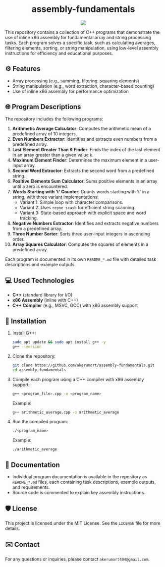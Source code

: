 <h1 align="center" id="title">assembly-fundamentals</h1>

<p align="center"><img src="https://socialify.git.ci/akerumort/assembly-fundamentals/image?description=1&font=Jost&language=1&name=1&owner=1&theme=Light"></p>

This repository contains a collection of C++ programs that demonstrate the use of inline x86 assembly for fundamental array and string processing tasks. Each program solves a specific task, such as calculating averages, filtering elements, sorting, or string manipulation, using low-level assembly instructions for efficiency and educational purposes.

## ⚙ Features

- Array processing (e.g., summing, filtering, squaring elements)
- String manipulation (e.g., word extraction, character-based counting)
- Use of inline x86 assembly for performance optimization

## 🌐 Program Descriptions

The repository includes the following programs:

1. **Arithmetic Average Calculator**: Computes the arithmetic mean of a predefined array of 10 integers.
2. **Even Numbers Extractor**: Identifies and extracts even numbers from a predefined array.
3. **Last Element Greater Than K Finder**: Finds the index of the last element in an array greater than a given value `k`.
4. **Maximum Element Finder**: Determines the maximum element in a user-input array.
5. **Second Word Extractor**: Extracts the second word from a predefined string.
6. **Positive Elements Sum Calculator**: Sums positive elements in an array until a zero is encountered.
7. **Words Starting with 't' Counter**: Counts words starting with 't' in a string, with three variant implementations:
   - Variant 1: Simple loop with character comparisons.
   - Variant 2: Uses `repne scasb` for efficient string scanning.
   - Variant 3: State-based approach with explicit space and word tracking.
8. **Negative Numbers Extractor**: Identifies and extracts negative numbers from a predefined array.
9. **Three Number Sorter**: Sorts three user-input integers in ascending order.
10. **Array Squares Calculator**: Computes the squares of elements in a predefined array.

Each program is documented in its own `README_*.md` file with detailed task descriptions and example outputs.

## 💻 Used Technologies

- **C++** (standard library for I/O)
- **x86 Assembly** (inline with C++)
- **C++ Compiler** (e.g., MSVC, GCC) with x86 assembly support

## 🐋 Installation

1. Install G++:
   ```bash
   sudo apt update && sudo apt install g++ -y
   g++ --version
   ```
2. Clone the repository:
   ```bash
   git clone https://github.com/akerumort/assembly-fundamentals.git
   cd assembly-fundamentals
   ```
3. Compile each program using a C++ compiler with x86 assembly support:
   ```bash
   g++ <program_file>.cpp -o <program_name>
   ```
   Example:
   ```bash
   g++ arithmetic_average.cpp -o arithmetic_average
   ```
4. Run the compiled program:
   ```bash
   ./<program_name>
   ```
   Example:
   ```bash
   ./arithmetic_average
   ```

## 📝 Documentation

- Individual program documentation is available in the repository as `README_*.md` files, each containing task descriptions, example outputs, and requirements.
- Source code is commented to explain key assembly instructions.

## 🛡️ License

This project is licensed under the MIT License. See the `LICENSE` file for more details.

## ✉️ Contact

For any questions or inquiries, please contact `akerumort404@gmail.com`.
